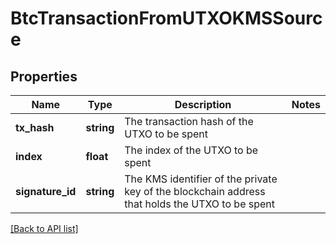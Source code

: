 # BtcTransactionFromUTXOKMSSource

## Properties

Name | Type | Description | Notes
------------ | ------------- | ------------- | -------------
**tx_hash** | **string** | The transaction hash of the UTXO to be spent |
**index** | **float** | The index of the UTXO to be spent |
**signature_id** | **string** | The KMS identifier of the private key of the blockchain address that holds the UTXO to be spent |

[[Back to API list]](../../README.md#api-endpoints)

